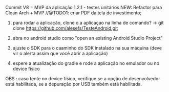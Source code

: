 Commit V8 = MVP da aplicação 1.2.1 - testes unitários 
NEW: Refactor para Clean Arch + MVP
//@TODO1: criar PDF da tela de investimento;


1. para rodar a aplicação, clone o a aplicaçao na linha de comando?
-> git clone https://github.com/alesefs/TesteAndroid.git

2. abra no android studio como "open an existing Android Studio Project"

3. ajuste o SDK para o caaminho do SDK instalado na sua máquina (deve vir o alerta assim que você abrir a aplicação)

4. espere a atualização do gradle e rode a aplicação no emulador ou no device físico


OBS.: caso tente no device físico, verifique se a opção de desenvolvedor está habilitada, se a depuração por USB 
também está habilitada. 
